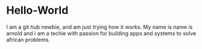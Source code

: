 # Hello-World
I am a git hub newbie, and am just trying how it works.
My name is name is arnold and i am a techie with passion for building apps and systems to solve african problems.
